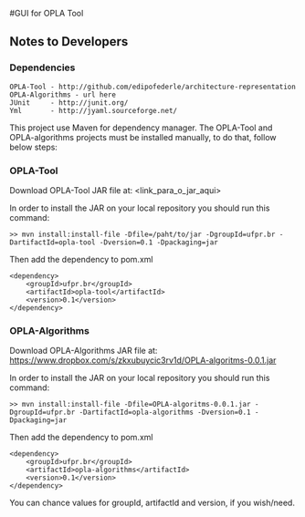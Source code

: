 #GUI for OPLA Tool

## Notes to Developers

### Dependencies

    OPLA-Tool - http://github.com/edipofederle/architecture-representation
    OPLA-Algorithms - url here
    JUnit     - http://junit.org/
    Yml       - http://jyaml.sourceforge.net/

This project use Maven for dependency manager. The OPLA-Tool and OPLA-algorithms projects must be installed manually, to do that, follow below steps:

### OPLA-Tool

Download OPLA-Tool JAR file at: <link_para_o_jar_aqui>

In order to install the JAR on your local repository you should run this command:
   
    >> mvn install:install-file -Dfile=/paht/to/jar -DgroupId=ufpr.br -DartifactId=opla-tool -Dversion=0.1 -Dpackaging=jar
  
Then add the dependency to pom.xml

    <dependency>
        <groupId>ufpr.br</groupId>
        <artifactId>opla-tool</artifactId>
        <version>0.1</version>
    </dependency>

### OPLA-Algorithms

Download OPLA-Algorithms JAR file at: https://www.dropbox.com/s/zkxubuycic3rv1d/OPLA-algoritms-0.0.1.jar

In order to install the JAR on your local repository you should run this command:
    
    >> mvn install:install-file -Dfile=OPLA-algoritms-0.0.1.jar -DgroupId=ufpr.br -DartifactId=opla-algorithms -Dversion=0.1 -Dpackaging=jar
    
Then add the dependency to pom.xml

    <dependency>
        <groupId>ufpr.br</groupId>
        <artifactId>opla-algorithms</artifactId>
        <version>0.1</version>
    </dependency>

You can chance values for groupId, artifactId and version, if you wish/need.
